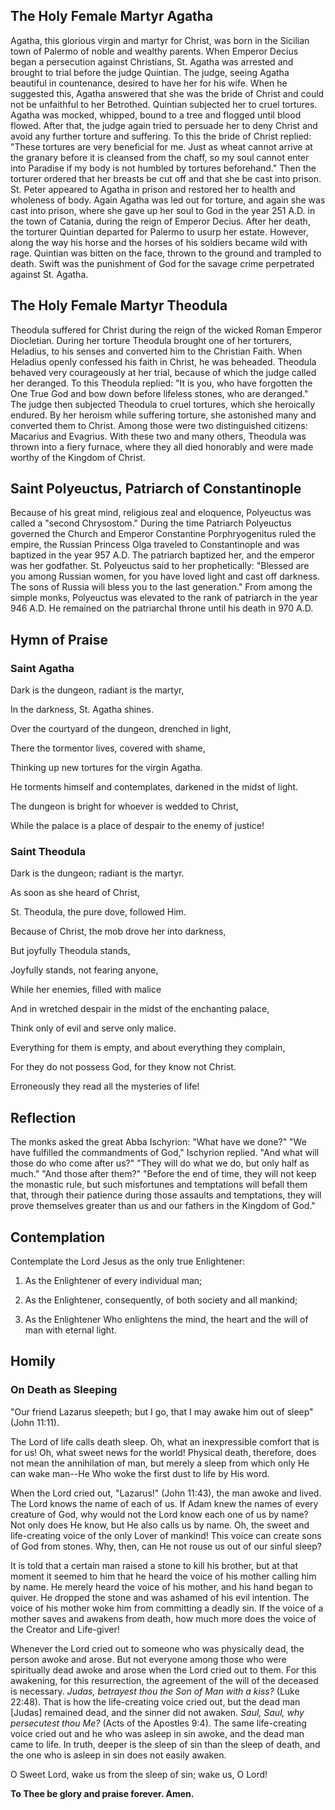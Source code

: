 ## The Holy Female Martyr Agatha

Agatha, this glorious virgin and martyr for Christ, was born in the Sicilian town of Palermo of noble and wealthy parents. When Emperor Decius began a persecution against Christians, St. Agatha was arrested and brought to trial before the judge Quintian. The judge, seeing Agatha beautiful in countenance, desired to have her for his wife. When he suggested this, Agatha answered that she was the bride of Christ and could not be unfaithful to her Betrothed. Quintian subjected her to cruel tortures. Agatha was mocked, whipped, bound to a tree and flogged until blood flowed. After that, the judge again tried to persuade her to deny Christ and avoid any further torture and suffering. To this the bride of Christ replied: "These tortures are very beneficial for me. Just as wheat cannot arrive at the granary before it is cleansed from the chaff, so my soul cannot enter into Paradise if my body is not humbled by tortures beforehand." Then the torturer ordered that her breasts be cut off and that she be cast into prison. St. Peter appeared to Agatha in prison and restored her to health and wholeness of body. Again Agatha was led out for torture, and again she was cast into prison, where she gave up her soul to God in the year 251 A.D. in the town of Catania, during the reign of Emperor Decius. After her death, the torturer Quintian departed for Palermo to usurp her estate. However, along the way his horse and the horses of his soldiers became wild with rage. Quintian was bitten on the face, thrown to the ground and trampled to death. Swift was the punishment of God for the savage crime perpetrated against St. Agatha.

  

## The Holy Female Martyr Theodula

Theodula suffered for Christ during the reign of the wicked Roman Emperor Diocletian. During her torture Theodula brought one of her torturers, Heladius, to his senses and converted him to the Christian Faith. When Heladius openly confessed his faith in Christ, he was beheaded. Theodula behaved very courageously at her trial, because of which the judge called her deranged. To this Theodula replied: "It is you, who have forgotten the One True God and bow down before lifeless stones, who are deranged." The judge then subjected Theodula to cruel tortures, which she heroically endured. By her heroism while suffering torture, she astonished many and converted them to Christ. Among those were two distinguished citizens: Macarius and Evagrius. With these two and many others, Theodula was thrown into a fiery furnace, where they all died honorably and were made worthy of the Kingdom of Christ.

  

## Saint Polyeuctus, Patriarch of Constantinople

Because of his great mind, religious zeal and eloquence, Polyeuctus was called a "second Chrysostom." During the time Patriarch Polyeuctus governed the Church and Emperor Constantine Porphryogenitus ruled the empire, the Russian Princess Olga traveled to Constantinople and was baptized in the year 957 A.D. The patriarch baptized her, and the emperor was her godfather. St. Polyeuctus said to her prophetically: "Blessed are you among Russian women, for you have loved light and cast off darkness. The sons of Russia will bless you to the last generation." From among the simple monks, Polyeuctus was elevated to the rank of patriarch in the year 946 A.D. He remained on the patriarchal throne until his death in 970 A.D.

  

## Hymn of Praise

### Saint Agatha

Dark is the dungeon, radiant is the martyr,

In the darkness, St. Agatha shines.

Over the courtyard of the dungeon, drenched in light,

There the tormentor lives, covered with shame,

Thinking up new tortures for the virgin Agatha.

He torments himself and contemplates, darkened in the midst of light.

The dungeon is bright for whoever is wedded to Christ,

While the palace is a place of despair to the enemy of justice!

  

### Saint Theodula

Dark is the dungeon; radiant is the martyr.

As soon as she heard of Christ,

St. Theodula, the pure dove, followed Him.

Because of Christ, the mob drove her into darkness,

But joyfully Theodula stands,

Joyfully stands, not fearing anyone,

While her enemies, filled with malice

And in wretched despair in the midst of the enchanting palace,

Think only of evil and serve only malice.

Everything for them is empty, and about everything they complain,

For they do not possess God, for they know not Christ. 

Erroneously they read all the mysteries of life!

  

## Reflection

The monks asked the great Abba Ischyrion: "What have we done?" "We have fulfilled the commandments of God," Ischyrion replied. "And what will those do who come after us?" "They will do what we do, but only half as much." "And those after them?" "Before the end of time, they will not keep the monastic rule, but such misfortunes and temptations will befall them that, through their patience during those assaults and temptations, they will prove themselves greater than us and our fathers in the Kingdom of God."

  

## Contemplation

Contemplate the Lord Jesus as the only true Enlightener:

1. As the Enlightener of every individual man;

2. As the Enlightener, consequently, of both society and all mankind;

3. As the Enlightener Who enlightens the mind, the heart and the will of man with eternal light.

  

## Homily

### On Death as Sleeping

"Our friend Lazarus sleepeth; but I go, that I may awake him out of sleep" (John 11:11).

The Lord of life calls death sleep. Oh, what an inexpressible comfort that is for us! Oh, what sweet news for the world! Physical death, therefore, does not mean the annihilation of man, but merely a sleep from which only He can wake man--He Who woke the first dust to life by His word.

When the Lord cried out, "Lazarus!" (John 11:43), the man awoke and lived. The Lord knows the name of each of us. If Adam knew the names of every creature of God, why would not the Lord know each one of us by name? Not only does He know, but He also calls us by name. Oh, the sweet and life-creating voice of the only Lover of mankind! This voice can create sons of God from stones. Why, then, can He not rouse us out of our sinful sleep?

It is told that a certain man raised a stone to kill his brother, but at that moment it seemed to him that he heard the voice of his mother calling him by name. He merely heard the voice of his mother, and his hand began to quiver. He dropped the stone and was ashamed of his evil intention. The voice of his mother woke him from committing a deadly sin. If the voice of a mother saves and awakens from death, how much more does the voice of the Creator and Life-giver!

Whenever the Lord cried out to someone who was physically dead, the person awoke and arose. But not everyone among those who were spiritually dead awoke and arose when the Lord cried out to them. For this awakening, for this resurrection, the agreement of the will of the deceased is necessary. *Judas, betrayest thou the Son of Man with a kiss?* (Luke 22:48). That is how the life-creating voice cried out, but the dead man [Judas] remained dead, and the sinner did not awaken. *Saul, Saul, why persecutest thou Me?* (Acts of the Apostles 9:4). The same life-creating voice cried out and he who was asleep in sin awoke, and the dead man came to life. In truth, deeper is the sleep of sin than the sleep of death, and the one who is asleep in sin does not easily awaken.

O Sweet Lord, wake us from the sleep of sin; wake us, O Lord!

**To Thee be glory and praise forever. Amen.**
